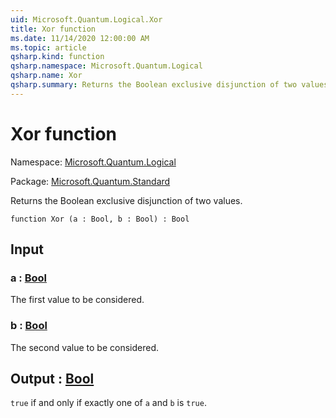 ```yaml
---
uid: Microsoft.Quantum.Logical.Xor
title: Xor function
ms.date: 11/14/2020 12:00:00 AM
ms.topic: article
qsharp.kind: function
qsharp.namespace: Microsoft.Quantum.Logical
qsharp.name: Xor
qsharp.summary: Returns the Boolean exclusive disjunction of two values.
---
```


# Xor function

Namespace: [Microsoft.Quantum.Logical](xref:Microsoft.Quantum.Logical)

Package: [Microsoft.Quantum.Standard](https://nuget.org/packages/Microsoft.Quantum.Standard)


Returns the Boolean exclusive disjunction of two values.

```qsharp
function Xor (a : Bool, b : Bool) : Bool
```


## Input

### a : [Bool](xref:microsoft.quantum.lang-ref.bool)

The first value to be considered.


### b : [Bool](xref:microsoft.quantum.lang-ref.bool)

The second value to be considered.



## Output : [Bool](xref:microsoft.quantum.lang-ref.bool)

`true` if and only if exactly one of `a` and `b` is `true`.